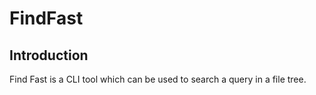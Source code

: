 # FindFast

## Introduction

Find Fast is a CLI tool which can be used to search a query in a file tree. 